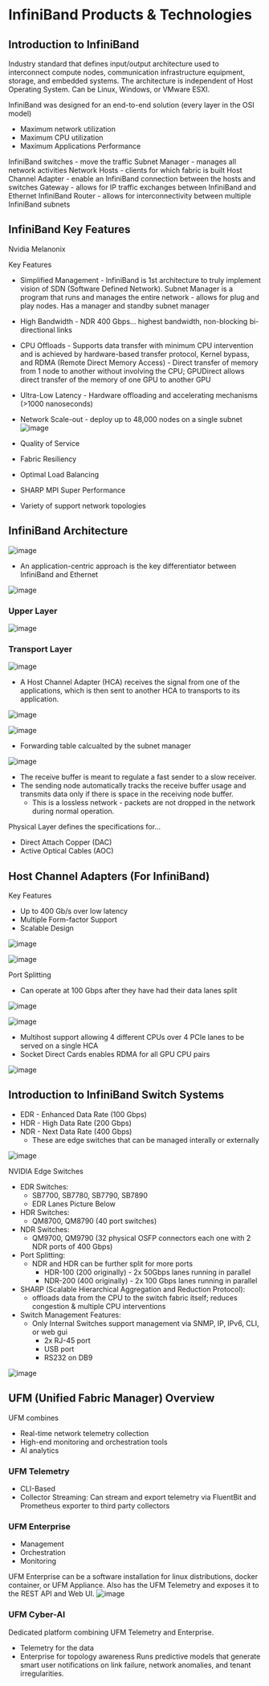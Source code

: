 # InfiniBand Products & Technologies
## Introduction to InfiniBand
Industry standard that defines input/output architecture used to interconnect compute nodes, communication infrastructure equipment, storage, and embedded systems. The architecture is independent of Host Operating System. Can be Linux, Windows, or VMware ESXI.

InfiniBand was designed for an end-to-end solution (every layer in the OSI model)
- Maximum network utilization
- Maximum CPU utilization
- Maximum Applications Performance

InfiniBand switches - move the traffic
Subnet Manager - manages all network activities
Network Hosts - clients for which fabric is built
Host Channel Adapter - enable an InfiniBand connection between the hosts and switches
Gateway - allows for IP traffic exchanges between InfiniBand and Ethernet 
InfiniBand Router - allows for interconnectivity between multiple InfiniBand subnets

## InfiniBand Key Features
Nvidia Melanonix 

Key Features
- Simplified Management - InfiniBand is 1st architecture to truly implement vision of SDN (Software Defined Network). Subnet Manager is a program that runs and manages the entire network - allows for plug and play nodes. Has a manager and standby subnet manager
- High Bandwidth - NDR 400 Gbps... highest bandwidth, non-blocking bi-directional links
- CPU Offloads - Supports data transfer with minimum CPU intervention and is achieved by hardware-based transfer protocol, Kernel bypass, and RDMA (Remote Direct Memory Access) - Direct transfer of memory from 1 node to another without involving the CPU; GPUDirect allows direct transfer of the memory of one GPU to another GPU
- Ultra-Low Latency - Hardware offloading and accelerating mechanisms (>1000 nanoseconds)
- Network Scale-out - deploy up to 48,000 nodes on a single subnet
![image](https://github.com/user-attachments/assets/635b821d-9a14-4305-9ba3-a014c297e9f8)

- Quality of Service
- Fabric Resiliency
- Optimal Load Balancing
- SHARP MPI Super Performance
- Variety of support network topologies

## InfiniBand Architecture
![image](https://github.com/user-attachments/assets/7164145b-1cb5-4969-adc7-fa4081e5da8e)

- An application-centric approach is the key differentiator between InfiniBand and Ethernet

![image](https://github.com/user-attachments/assets/e16e17c3-2287-481e-b26c-f79f40e2b183)

### Upper Layer
![image](https://github.com/user-attachments/assets/93c91132-8028-45f8-a410-80ce00ec6eab)

### Transport Layer
![image](https://github.com/user-attachments/assets/6587d1d9-bb30-4136-aa03-5732496f3a22)

- A Host Channel Adapter (HCA) receives the signal from one of the applications, which is then sent to another HCA to transports to its application.

![image](https://github.com/user-attachments/assets/4628ac7f-db4b-4549-a21a-1f4a17ad865b)

![image](https://github.com/user-attachments/assets/01fcc65b-6096-42ff-98d0-92e4f7a56baa)

- Forwarding table calcualted by the subnet manager

![image](https://github.com/user-attachments/assets/c9e02dd8-d987-44a1-a5d4-3f9c8bc1b6ee)

- The receive buffer is meant to regulate a fast sender to a slow receiver.
- The sending node automatically tracks the receive buffer usage and transmits data only if there is space in the receiving node buffer.
  - This is a lossless network - packets are not dropped in the network during normal operation. 

Physical Layer defines the specifications for...
- Direct Attach Copper (DAC)
- Active Optical Cables (AOC)

## Host Channel Adapters (For InfiniBand)
Key Features
- Up to 400 Gb/s over low latency
- Multiple Form-factor Support
- Scalable Design

![image](https://github.com/user-attachments/assets/54722ef2-dab9-49c1-863f-a06ff1230d72)

![image](https://github.com/user-attachments/assets/3c64a8ca-802e-4a30-847f-e9ee89dbd89a)

Port Splitting 
- Can operate at 100 Gbps after they have had their data lanes split

![image](https://github.com/user-attachments/assets/522e9a04-f1a9-463d-ac5e-317ad7a6aca2)

![image](https://github.com/user-attachments/assets/d56cafb2-bef2-4107-8987-43fbec75ac2d)

- Multihost support allowing 4 different CPUs over 4 PCIe lanes to be served on a single HCA
- Socket Direct Cards enables RDMA for all GPU CPU pairs

![image](https://github.com/user-attachments/assets/5f5b5c7c-3d25-4a81-bfe5-14eaf00024d3)

## Introduction to InfiniBand Switch Systems
- EDR - Enhanced Data Rate (100 Gbps)
- HDR - High Data Rate (200 Gbps)
- NDR - Next Data Rate (400 Gbps)
  - These are edge switches that can be managed interally or externally
 
![image](https://github.com/user-attachments/assets/cd652cd8-6b13-4553-816b-7b7560845403)

NVIDIA Edge Switches
- EDR Switches:
  - SB7700, SB7780, SB7790, SB7890
  - EDR Lanes Picture Below
- HDR Switches:
  - QM8700, QM8790 (40 port switches) 
- NDR Switches:
  - QM9700, QM9790 (32 physical OSFP connectors each one with 2 NDR ports of 400 Gbps)
- Port Splitting:
  - NDR and HDR can be further split for more ports
    - HDR-100 (200 originally) - 2x 50Gbps lanes running in parallel
    - NDR-200 (400 originally) - 2x 100 Gbps lanes running in parallel
- SHARP (Scalable Hierarchical Aggregation and Reduction Protocol):
  - offloads data from the CPU to the switch fabric itself; reduces congestion & multiple CPU interventions
- Switch Management Features:
  - Only Internal Switches support management via SNMP, IP, IPv6, CLI, or web gui
    - 2x RJ-45 port
    - USB port
    - RS232 on DB9

![image](https://github.com/user-attachments/assets/442eb0e5-c2db-4ac5-8b28-744dbfddd76f)

## UFM (Unified Fabric Manager) Overview 
UFM combines
- Real-time network telemetry collection
- High-end monitoring and orchestration tools
- AI analytics

### UFM Telemetry 
- CLI-Based
- Collector Streaming: Can stream and export telemetry via FluentBit and Prometheus exporter to third party collectors

### UFM Enterprise
- Management
- Orchestration
- Monitoring

UFM Enterprise can be a software installation for linux distributions, docker container, or UFM Appliance. Also has the UFM Telemetry and exposes it to the REST API and Web UI.
![image](https://github.com/user-attachments/assets/754987e0-ec95-4a82-b8e6-00ef057fdfee)

### UFM Cyber-AI
Dedicated platform combining UFM Telemetry and Enterprise.
- Telemetry for the data
- Enterprise for topology awareness
Runs predictive models that generate smart user notifications on link failure, network anomalies, and tenant irregularities. 
